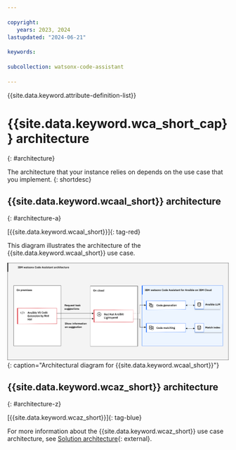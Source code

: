 ```yaml
---

copyright:
   years: 2023, 2024
lastupdated: "2024-06-21"

keywords:

subcollection: watsonx-code-assistant

---
```


{{site.data.keyword.attribute-definition-list}}

# {{site.data.keyword.wca_short_cap}} architecture
{: #architecture}

The architecture that your instance relies on depends on the use case that you implement.
{: shortdesc}

## {{site.data.keyword.wcaal_short}} architecture
{: #architecture-a}

[{{site.data.keyword.wcaal_short}}]{: tag-red}

This diagram illustrates the architecture of the {{site.data.keyword.wcaal_short}} use case.

![Architectural diagram for {{site.data.keyword.wcaal_short}}](/images/wxca-ansible-arch.svg){: caption="Architectural diagram for {{site.data.keyword.wcaal_short}}"}

## {{site.data.keyword.wcaz_short}} architecture
{: #architecture-z}

[{{site.data.keyword.wcaz_short}}]{: tag-blue}

For more information about the {{site.data.keyword.wcaz_short}} use case architecture, see [Solution architecture](https://www.ibm.com/docs/en/watsonx-code-assistant-4z/latest?topic=welcome-solution-architecture){: external}.
